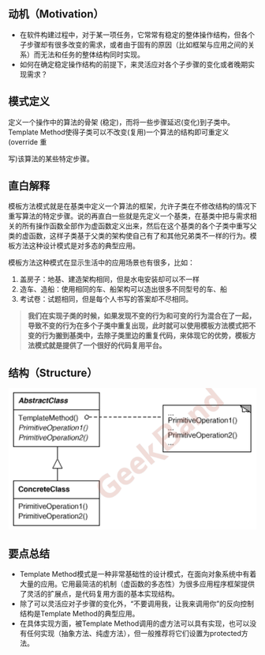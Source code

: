 ## 动机（Motivation）

* 在软件构建过程中，对于某一项任务，它常常有稳定的整体操作结构，但各个子步骤却有很多改变的需求，或者由于固有的原因（比如框架与应用之间的关系）而无法和任务的整体结构同时实现。
* 如何在确定稳定操作结构的前提下，来灵活应对各个子步骤的变化或者晚期实现需求？

## 模式定义

定义一个操作中的算法的骨架 (稳定)，而将一些步骤延迟(变化)到子类中。Template Method使得子类可以不改变(复用)一个算法的结构即可重定义(override 重

写)该算法的某些特定步骤。

## 直白解释

模板方法模式就是在基类中定义一个算法的框架，允许子类在不修改结构的情况下重写算法的特定步骤。说的再直白一些就是先定义一个基类，在基类中把与需求相关的所有操作函数全部作为虚函数定义出来，然后在这个基类的各个子类中重写父类的虚函数，这样子类基于父类的架构使自己有了和其他兄弟类不一样的行为。模板方法这种设计模式是对多态的典型应用。

模板方法这种模式在显示生活中的应用场景也有很多，比如：

1. 盖房子：地基、建造架构相同，但是水电安装却可以不一样
2. 造车、造船：使用相同的车、船架构可以造出很多不同型号的车、船
3. 考试卷：试题相同，但是每个人书写的答案却不尽相同。

> **我们在实现子类的时候，如果发现不变的行为和可变的行为混合在了一起，导致不变的行为在多个子类中重复出现，此时就可以使用模板方法模式把不变的行为搬到基类中，去除子类里边的重复代码，来体现它的优势，模板方法模式就是提供了一个很好的代码复用平台。**

## 结构（Structure）

![img](../../image//Template.png)

## 要点总结

* Template Method模式是一种非常基础性的设计模式，在面向对象系统中有着大量的应用。它用最简洁的机制（虚函数的多态性）为很多应用程序框架提供了灵活的扩展点，是代码复用方面的基本实现结构。
* 除了可以灵活应对子步骤的变化外，“不要调用我，让我来调用你”的反向控制结构是Template Method的典型应用。
* 在具体实现方面，被Template Method调用的虚方法可以具有实现，也可以没有任何实现（抽象方法、纯虚方法），但一般推荐将它们设置为protected方法。

